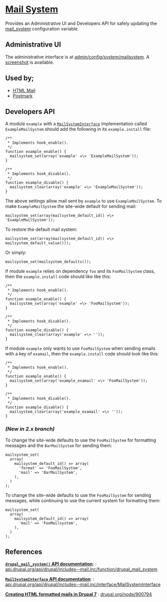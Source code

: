 # [Mail System](http://drupal.org/project/mailsystem)

Provides an Administrative UI and Developers API for safely updating the
[mail_system](http://api.drupal.org/api/drupal/includes--mail.inc/function/drupal_mail_system/8)
configuration variable.

## Administrative UI

The administrative interface is at <u>admin/config/system/mailsystem</u>.
A [screenshot](http://drupal.org/node/1089888) is available.

## Used by;

* [HTML Mail](http://drupal.org/project/htmlmail)
* [Postmark](http://drupal.org/project/postmark)

## Developers API

A module `example` with a
[`MailSystemInterface`](http://api.drupal.org/api/drupal/includes--mail.inc/interface/MailSystemInterface/8)
implementation called `ExampleMailSystem` should add the following in its
`example.install` file:

    /**
     * Implements hook_enable().
     */
    function example_enable() {
      mailsystem_set(array('example' =\> 'ExampleMailSystem'));
    }

    /**
     * Implements hook_disable().
     */
    function example_disable() {
      mailsystem_clear(array('example' =\> 'ExampleMailSystem'));
    }

The above settings allow mail sent by `example` to use `ExampleMailSystem`.  To make
`ExampleMailSystem` the site-wide default for sending mail:

    mailsystem_set(array(mailsystem_default_id() =\> 'ExampleMailSystem'));

To restore the default mail system:

    mailsystem_set(array(mailsystem_default_id() =\> mailsystem_default_value()));

Or simply:

    mailsystem_set(mailsystem_defaults());

If module `example` relies on dependency `foo` and its `FooMailSystem` class, then
the `example.install` code should like like this:

    /**
     * Implements hook_enable().
     */
    function example_enable() {
      mailsystem_set(array('example' =\> 'FooMailSystem'));
    }

    /**
     * Implements hook_disable().
     */
    function example_disable() {
      mailsystem_clear(array('example' =\> ''));
    }

If module `example` only wants to use `FooMailSystem` when sending emails with a key
of `examail`, then the `example.install` code should look like this:

    /**
     * Implements hook_enable().
     */
    function example_enable() {
      mailsystem_set(array('example_examail' =\> 'FooMailSystem'));
    }

    /**
     * Implements hook_disable().
     */
    function example_disable() {
      mailsystem_clear(array('example_examail' =\> ''));
    }

### *(New in 2.x branch)*

To change the site-wide defaults to use the `FooMailSystem` for formatting messages and the `BarMailSystem` for sending them:

    mailsystem_set(
      array(
        mailsystem_default_id() => array(
          'format' => 'FooMailSystem',
          'mail' => 'BarMailSystem',
        ),
      )
    );

To change the site-wide defaults to use the `FooMailSystem` for sending messages, while continuing to use the current system for formatting them:

    mailsystem_set(
      array(
        mailsystem_default_id() => array(
          'mail' => 'FooMailsystem',
        ),
      )
    );

## References

**[`drupal_mail_system()` API documentation](http://api.drupal.org/api/drupal/includes--mail.inc/function/drupal_mail_system/8)**:
:    [api.drupal.org/api/drupal/includes--mail.inc/function/drupal_mail_system](http://api.drupal.org/api/drupal/includes--mail.inc/function/drupal_mail_system/8)

**[`MailSystemInterface` API documentation](http://api.drupal.org/api/drupal/includes--mail.inc/interface/MailSystemInterface/8)**:
:    [api.drupal.org/api/drupal/includes--mail.inc/interface/MailSystemInterface](http://api.drupal.org/api/drupal/includes--mail.inc/interface/MailSystemInterface/8)

**[Creating HTML formatted mails in Drupal 7](http://drupal.org/node/900794)**
:    [drupal.org/node/900794](http://drupal.org/node/900794)
